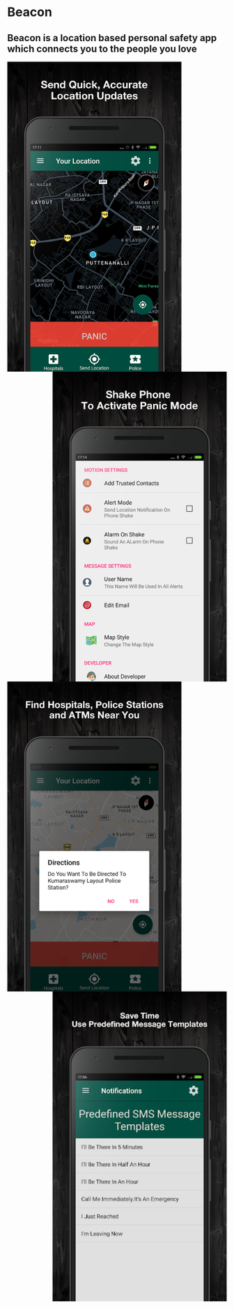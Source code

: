 # Beacon
## Beacon is a location based personal safety app which connects you to the people you love


<img src="https://github.com/arjunarao619/Beacon/blob/master/app/src/main/res/drawable/unnamed%20(1).png?raw=True" width="400" align = "left" /> <img src="https://github.com/arjunarao619/Beacon/blob/master/app/src/main/res/drawable/unnamed%20(2).png?raw=True" width="400" align = "right" />
</br>
<img src="https://github.com/arjunarao619/Beacon/blob/master/app/src/main/res/drawable/unnamed%20(3).png?raw=True" width="400" align = "left" /> <img src="https://github.com/arjunarao619/Beacon/blob/master/app/src/main/res/drawable/unnamed%20(4).png?raw=True" width="400" align = "right" />






